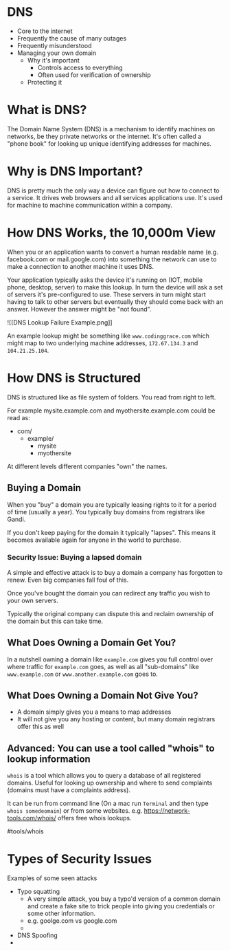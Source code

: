 # DNS

* Core to the internet
* Frequently the cause of many outages
* Frequently misunderstood
* Managing your own domain
	* Why it's important
		* Controls access to everything
		* Often used for verification of ownership
	* Protecting it

# What is DNS?
The Domain Name System (DNS) is a mechanism to identify machines on networks, be they private networks or the internet. It's often called a "phone book" for looking up unique identifying addresses for machines.

# Why is DNS Important?
DNS is pretty much the only way a device can figure out how to connect to a service. It drives web browsers and all services applications use. It's used for machine to machine communication within a company. 


# How DNS Works, the 10,000m View

When you or an application wants to convert a human readable name (e.g. facebook.com or mail.google.com) into something the network can use to make a connection to another machine it uses DNS.

Your application typically asks the device it's running on (IOT, mobile phone, desktop, server) to make this lookup. In turn the device will ask a set of servers it's pre-configured to use. These servers in turn might start having to talk to other servers but eventually they should come back with an answer. However the answer might be "not found".

![[DNS Lookup Failure Example.png]]

An example lookup might be something like `www.codinggrace.com` which might map to two underlying machine addresses, `172.67.134.3` and `104.21.25.104`.

# How DNS is Structured
DNS is structured like as file system of folders. You read from right to left.

For example mysite.example.com and myothersite.example.com could be read as:
- com/
	- example/
		- mysite
		- myothersite

At different levels different companies "own" the names.

## Buying a Domain
When you "buy" a domain you are typically leasing rights to it for a period of time (usually a year). You typically buy domains from registrars like Gandi.

If you don't keep paying for the domain it typically "lapses". This means it becomes available again for anyone in the world to purchase.

### Security Issue: Buying a lapsed domain
A simple and effective attack is to buy a domain a company has forgotten to renew. Even big companies fall foul of this.

Once you've bought the domain you can redirect any traffic you wish to your own servers.

Typically the original company can dispute this and reclaim ownership of the domain but this can take time.

## What Does Owning a Domain Get You?
In a nutshell owning a domain like `example.com` gives you full control over where traffic for `example.com` goes, as well as all "sub-domains" like `www.example.com` or `www.another.example.com` goes to. 

## What Does Owning a Domain Not Give You?
- A domain simply gives you a means to map addresses
- It will not give you any hosting or content, but many domain registrars offer this as well

## Advanced: You can use a tool called "whois" to lookup information

`whois` is a tool which allows you to query a database of all registered domains. Useful for looking up ownership and where to send complaints (domains must have a complaints address).

It can be run from command line (On a mac run `Terminal` and then type `whois somedeomain`) or from some websites. e.g. https://network-tools.com/whois/ offers free whois lookups.

#tools/whois

# Types of Security Issues
Examples of some seen attacks
- Typo squatting
	- A very simple attack, you buy a typo'd version of a common domain and create a fake site to trick people into giving you credentials or some other information.
	- e.g. goolge.com vs google.com
	- 
- DNS Spoofing
- 